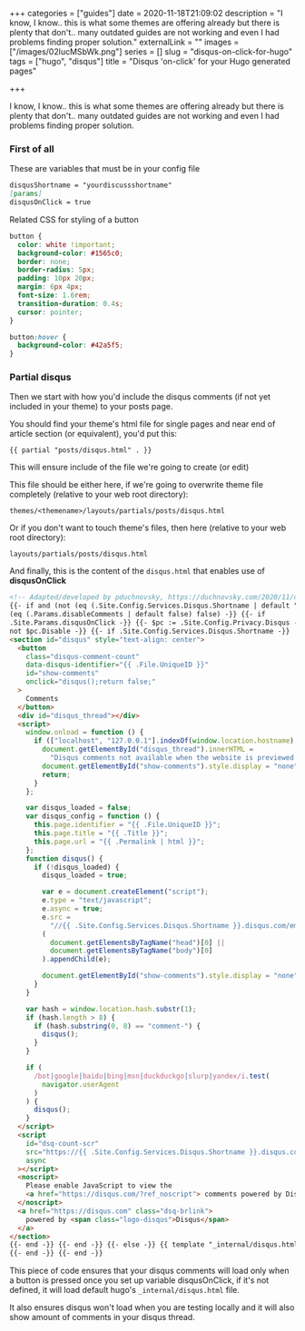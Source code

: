 +++
categories = ["guides"]
date = 2020-11-18T21:09:02
description = "I know, I know.. this is what some themes are offering already but there is plenty that don't.. many outdated guides are not working and even I had problems finding proper solution."
externalLink = ""
images = ["/images/02lucMSbWk.png"]
series = []
slug = "disqus-on-click-for-hugo"
tags = ["hugo", "disqus"]
title = "Disqus 'on-click' for your Hugo generated pages"

+++

I know, I know.. this is what some themes are offering already but there is plenty that don't.. many outdated guides are not working and even I had problems finding proper solution.

### First of all

These are variables that must be in your config file

```md
disqusShortname = "yourdiscussshortname"
[params]
disqusOnClick = true
```

Related CSS for styling of a button

```css
button {
  color: white !important;
  background-color: #1565c0;
  border: none;
  border-radius: 5px;
  padding: 10px 20px;
  margin: 6px 4px;
  font-size: 1.6rem;
  transition-duration: 0.4s;
  cursor: pointer;
}

button:hover {
  background-color: #42a5f5;
}
```

### Partial disqus

Then we start with how you'd include the disqus comments (if not yet included in your theme) to your posts page.

You should find your theme's html file for single pages and near end of article section (or equivalent), you'd put this:

`{{ partial "posts/disqus.html" . }}`

This will ensure include of the file we're going to create (or edit)

This file should be either here, if we're going to overwrite theme file completely (relative to your web root directory):

`themes/<themename>/layouts/partials/posts/disqus.html`

Or if you don't want to touch theme's files, then here (relative to your web root directory):

`layouts/partials/posts/disqus.html`

And finally, this is the content of the `disqus.html` that enables use of **disqusOnClick**

```html
<!-- Adapted/developed by pduchnovsky, https://duchnovsky.com/2020/11/disqus-on-click-for-hugo/ -->
{{- if and (not (eq (.Site.Config.Services.Disqus.Shortname | default "") ""))
(eq (.Params.disableComments | default false) false) -}} {{- if
.Site.Params.disqusOnClick -}} {{- $pc := .Site.Config.Privacy.Disqus -}} {{- if
not $pc.Disable -}} {{- if .Site.Config.Services.Disqus.Shortname -}}
<section id="disqus" style="text-align: center">
  <button
    class="disqus-comment-count"
    data-disqus-identifier="{{ .File.UniqueID }}"
    id="show-comments"
    onclick="disqus();return false;"
  >
    Comments
  </button>
  <div id="disqus_thread"></div>
  <script>
    window.onload = function () {
      if (["localhost", "127.0.0.1"].indexOf(window.location.hostname) != -1) {
        document.getElementById("disqus_thread").innerHTML =
          "Disqus comments not available when the website is previewed locally.";
        document.getElementById("show-comments").style.display = "none";
        return;
      }
    };

    var disqus_loaded = false;
    var disqus_config = function () {
      this.page.identifier = "{{ .File.UniqueID }}";
      this.page.title = "{{ .Title }}";
      this.page.url = "{{ .Permalink | html }}";
    };
    function disqus() {
      if (!disqus_loaded) {
        disqus_loaded = true;

        var e = document.createElement("script");
        e.type = "text/javascript";
        e.async = true;
        e.src =
          "//{{ .Site.Config.Services.Disqus.Shortname }}.disqus.com/embed.js";
        (
          document.getElementsByTagName("head")[0] ||
          document.getElementsByTagName("body")[0]
        ).appendChild(e);

        document.getElementById("show-comments").style.display = "none";
      }
    }

    var hash = window.location.hash.substr(1);
    if (hash.length > 8) {
      if (hash.substring(0, 8) == "comment-") {
        disqus();
      }
    }

    if (
      /bot|google|baidu|bing|msn|duckduckgo|slurp|yandex/i.test(
        navigator.userAgent
      )
    ) {
      disqus();
    }
  </script>
  <script
    id="dsq-count-scr"
    src="https://{{ .Site.Config.Services.Disqus.Shortname }}.disqus.com/count.js"
    async
  ></script>
  <noscript>
    Please enable JavaScript to view the
    <a href="https://disqus.com/?ref_noscript"> comments powered by Disqus. </a>
  </noscript>
  <a href="https://disqus.com" class="dsq-brlink">
    powered by <span class="logo-disqus">Disqus</span>
  </a>
</section>
{{- end -}} {{- end -}} {{- else -}} {{ template "_internal/disqus.html" . }}
{{- end -}} {{- end -}}
```

This piece of code ensures that your disqus comments will load only when a button is pressed once you set up variable disqusOnClick, if it's not defined, it will load default hugo's `_internal/disqus.html` file.

It also ensures disqus won't load when you are testing locally and it will also show amount of comments in your disqus thread.

